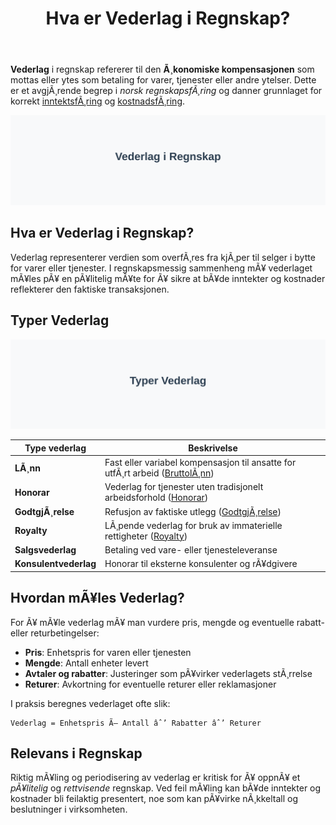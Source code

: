 ﻿---
title: "Hva er Vederlag i Regnskap?"
meta_title: "Hva er Vederlag i Regnskap?"
meta_description: '**Vederlag** i regnskap refererer til den **Ã¸konomiske kompensasjonen** som mottas eller ytes som betaling for varer, tjenester eller andre ytelser. Dette er e...'
slug: hva-er-vederlag
type: blog
layout: pages/single
---

**Vederlag** i regnskap refererer til den **Ã¸konomiske kompensasjonen** som mottas eller ytes som betaling for varer, tjenester eller andre ytelser. Dette er et avgjÃ¸rende begrep i *norsk regnskapsfÃ¸ring* og danner grunnlaget for korrekt [inntektsfÃ¸ring](/blogs/regnskap/hva-er-inntekter "Hva er Inntekter? Komplett Guide til InntektsfÃ¸ring i Regnskap") og [kostnadsfÃ¸ring](/blogs/regnskap/hva-er-kostnader "Hva er Kostnader? Komplett Guide til Kostnadstyper og RegnskapsfÃ¸ring").

![Illustrasjon av konseptet vederlag i regnskap](vederlag-image.svg)

## Hva er Vederlag i Regnskap?

Vederlag representerer verdien som overfÃ¸res fra kjÃ¸per til selger i bytte for varer eller tjenester. I regnskapsmessig sammenheng mÃ¥ vederlaget mÃ¥les pÃ¥ en pÃ¥litelig mÃ¥te for Ã¥ sikre at bÃ¥de inntekter og kostnader reflekterer den faktiske transaksjonen.

## Typer Vederlag

![Typer Vederlag](vederlag-typer.svg)

| Type vederlag         | Beskrivelse                                                                                                                   |
|-----------------------|-------------------------------------------------------------------------------------------------------------------------------|
| **LÃ¸nn**              | Fast eller variabel kompensasjon til ansatte for utfÃ¸rt arbeid ([BruttolÃ¸nn](/blogs/regnskap/hva-er-bruttolonn "Hva er BruttolÃ¸nn? Definisjon, Beregning og Praktisk Anvendelse"))      |
| **Honorar**           | Vederlag for tjenester uten tradisjonelt arbeidsforhold ([Honorar](/blogs/regnskap/hva-er-honorar "Hva er Honorar i Regnskap? Komplett Guide til Honorarutbetalinger"))                 |
| **GodtgjÃ¸relse**      | Refusjon av faktiske utlegg ([GodtgjÃ¸relse](/blogs/regnskap/hva-er-godtgjorelse "Hva er GodtgjÃ¸relse i Regnskap? Komplett Guide til Refusjon og Utlegg"))                               |
| **Royalty**           | LÃ¸pende vederlag for bruk av immaterielle rettigheter ([Royalty](/blogs/regnskap/royalty "Royalty i regnskap “ Guide til avtaler og regnskapsfÃ¸ring av vederlag"))                  |
| **Salgsvederlag**     | Betaling ved vare- eller tjenesteleveranse                                                                                     |
| **Konsulentvederlag** | Honorar til eksterne konsulenter og rÃ¥dgivere                                                                                  |

## Hvordan mÃ¥les Vederlag?

For Ã¥ mÃ¥le vederlag mÃ¥ man vurdere pris, mengde og eventuelle rabatt- eller returbetingelser:

* **Pris**: Enhetspris for varen eller tjenesten  
* **Mengde**: Antall enheter levert  
* **Avtaler og rabatter**: Justeringer som pÃ¥virker vederlagets stÃ¸rrelse  
* **Returer**: Avkortning for eventuelle returer eller reklamasjoner

I praksis beregnes vederlaget ofte slik:

```text
Vederlag = Enhetspris Ã— Antall âˆ’ Rabatter âˆ’ Returer
```

## Relevans i Regnskap

Riktig mÃ¥ling og periodisering av vederlag er kritisk for Ã¥ oppnÃ¥ et *pÃ¥litelig* og *rettvisende* regnskap. Ved feil mÃ¥ling kan bÃ¥de inntekter og kostnader bli feilaktig presentert, noe som kan pÃ¥virke nÃ¸kkeltall og beslutninger i virksomheten.


